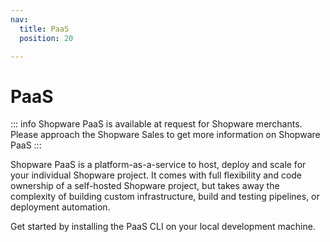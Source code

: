 ```yaml
---
nav:
  title: PaaS
  position: 20

---
```


# PaaS

::: info
Shopware PaaS is available at request for Shopware merchants. Please approach the Shopware Sales to get more information on Shopware PaaS
:::

Shopware PaaS is a platform-as-a-service to host, deploy and scale for your individual Shopware project.
It comes with full flexibility and code ownership of a self-hosted Shopware project, but takes away the complexity of building custom infrastructure, build and testing pipelines, or deployment automation.

Get started by installing the PaaS CLI on your local development machine.
